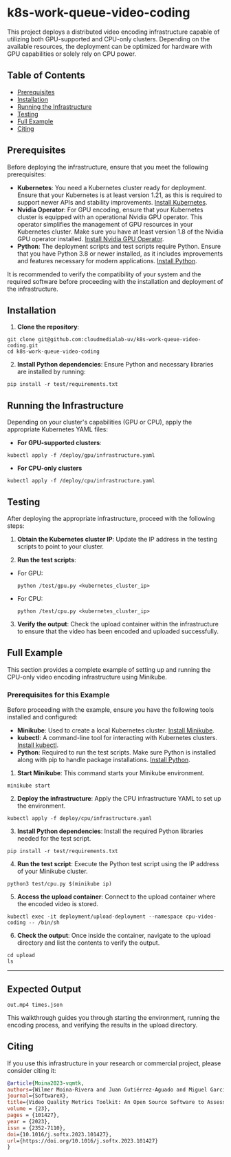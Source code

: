 # k8s-work-queue-video-coding

This project deploys a distributed video encoding infrastructure capable of utilizing both GPU-supported and CPU-only clusters. Depending on the available resources, the deployment can be optimized for hardware with GPU capabilities or solely rely on CPU power.

## Table of Contents

- [Prerequisites](#prerequisites)
- [Installation](#installation)
- [Running the Infrastructure](#running-the-infrastructure)
- [Testing](#testing)
- [Full Example](#full-example)
- [Citing](#citing)

## Prerequisites

Before deploying the infrastructure, ensure that you meet the following prerequisites:

- **Kubernetes**: You need a Kubernetes cluster ready for deployment. Ensure that your Kubernetes is at least version 1.21, as this is required to support newer APIs and stability improvements. [Install Kubernetes](https://kubernetes.io/docs/setup/).
- **Nvidia Operator**: For GPU encoding, ensure that your Kubernetes cluster is equipped with an operational Nvidia GPU operator. This operator simplifies the management of GPU resources in your Kubernetes cluster. Make sure you have at least version 1.8 of the Nvidia GPU operator installed. [Install Nvidia GPU Operator](https://docs.nvidia.com/datacenter/cloud-native/gpu-operator/getting-started.html).
- **Python**: The deployment scripts and test scripts require Python. Ensure that you have Python 3.8 or newer installed, as it includes improvements and features necessary for modern applications. [Install Python](https://www.python.org/downloads/).

It is recommended to verify the compatibility of your system and the required software before proceeding with the installation and deployment of the infrastructure.


## Installation

1. **Clone the repository**:

```
git clone git@github.com:cloudmedialab-uv/k8s-work-queue-video-coding.git
cd k8s-work-queue-video-coding
```

2. **Install Python dependencies**:
Ensure Python and necessary libraries are installed by running:

```
pip install -r test/requirements.txt
```

## Running the Infrastructure

Depending on your cluster's capabilities (GPU or CPU), apply the appropriate Kubernetes YAML files:

- **For GPU-supported clusters**:

```
kubectl apply -f /deploy/gpu/infrastructure.yaml
```

- **For CPU-only clusters**

```
kubectl apply -f /deploy/cpu/infrastructure.yaml
```

## Testing

After deploying the appropriate infrastructure, proceed with the following steps:

1. **Obtain the Kubernetes cluster IP**:
 Update the IP address in the testing scripts to point to your cluster.
 
2. **Run the test scripts**:
 - For GPU:
   ```
   python /test/gpu.py <kubernetes_cluster_ip>
   ```
 - For CPU:
   ```
   python /test/cpu.py <kubernetes_cluster_ip>
   ```

3. **Verify the output**:
 Check the upload container within the infrastructure to ensure that the video has been encoded and uploaded successfully.


## Full Example

This section provides a complete example of setting up and running the CPU-only video encoding infrastructure using Minikube.

### Prerequisites for this Example

Before proceeding with the example, ensure you have the following tools installed and configured:

- **Minikube**: Used to create a local Kubernetes cluster. [Install Minikube](https://minikube.sigs.k8s.io/docs/start/).
- **kubectl**: A command-line tool for interacting with Kubernetes clusters. [Install kubectl](https://kubernetes.io/docs/tasks/tools/).
- **Python**: Required to run the test scripts. Make sure Python is installed along with pip to handle package installations. [Install Python](https://www.python.org/downloads/).

1. **Start Minikube**:
This command starts your Minikube environment.
```
minikube start
```
2. **Deploy the infrastructure**:
Apply the CPU infrastructure YAML to set up the environment.
```
kubectl apply -f deploy/cpu/infrastructure.yaml
```
3. **Install Python dependencies**:
Install the required Python libraries needed for the test script.
```
pip install -r test/requirements.txt
```
4. **Run the test script**:
Execute the Python test script using the IP address of your Minikube cluster.
```
python3 test/cpu.py $(minikube ip)
```
5. **Access the upload container**:
Connect to the upload container where the encoded video is stored.
```
kubectl exec -it deployment/upload-deployment --namespace cpu-video-coding -- /bin/sh
```
6. **Check the output**:
Once inside the container, navigate to the upload directory and list the contents to verify the output.

```
cd upload
ls
```
--- 
Expected Output
---

```
out.mp4 times.json
```

This walkthrough guides you through starting the environment, running the encoding process, and verifying the results in the upload directory.



## Citing

If you use this infrastructure in your research or commercial project, please consider citing it:

```bib
@article{Moina2023-vqmtk,
authors={Wilmer Moina-Rivera and Juan Gutiérrez-Aguado and Miguel Garcia-Pineda},
journal={SoftwareX},
title={Video Quality Metrics Toolkit: An Open Source Software to Assess Video Quality},
volume = {23},
pages = {101427},
year = {2023},
issn = {2352-7110},
doi={10.1016/j.softx.2023.101427},
url={https://doi.org/10.1016/j.softx.2023.101427}
}
```